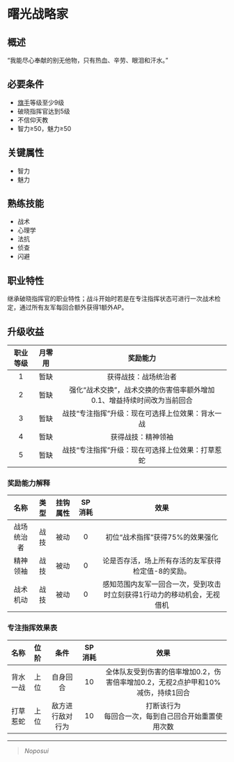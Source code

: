 # 曙光战略家

## 概述

“我能尽心奉献的别无他物，只有热血、辛劳、眼泪和汗水。”

## 必要条件

* <a href="../../../basicJob/Standard-bearer" target="_blank">旗手</a>等级至少9级
* 破晓指挥官达到5级
* 不信仰天教
* 智力≥50，魅力≥50

## 关键属性

* 智力
* 魅力

## 熟练技能

* 战术
* 心理学
* 法抗
* 侦查
* 闪避

## 职业特性

继承破晓指挥官的职业特性；战斗开始时若是在专注指挥状态可进行一次战术检定，通过所有友军每回合额外获得1额外AP。

## 升级收益

职业等级|月零用|奖励能力
:--:|:--:|:--:
1|暂缺|获得战技：战场统治者
2|暂缺|强化“战术交换”，战术交换的伤害倍率额外增加0.1、增益持续时间改为当前回合
3|暂缺|战技“专注指挥”升级：现在可选择上位效果：背水一战
4|暂缺|获得战技：精神领袖
5|暂缺|战技“专注指挥”升级：现在可选择上位效果：打草惹蛇

### 奖励能力解释

名称|类型|挂钩属性|SP消耗|效果
:--:|:--:|:--:|:--:|:--:
战场统治者|战技|被动|0|初位“战术指挥”获得75%的效果强化
精神领袖|战技|被动|0|论是否存活，场上所有存活的友军获得检定值-8的奖励。
战术机动|战技|被动|0|感知范围内友军一回合一次，受到攻击时立刻获得1行动力的移动机会，无视借机

### 专注指挥效果表

名称|位阶|条件|SP消耗|效果
:--:|:--:|:--:|:--:|:--:
背水一战|上位|自身回合|10|全体队友受到伤害的倍率增加0.2，伤害倍率增加0.2，无视2点护甲和10%减伤，持续1回合
打草惹蛇|上位|敌方进行敌对行为|10|打断该行为<br>每回合一次，每到自己回合开始重置使用次数


---

> *Noposui*